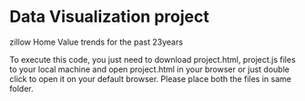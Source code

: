 # Data Visualization project
zillow Home Value trends for the past 23years

To execute this code, you just need to download project.html, project.js files to your local machine and open project.html in your browser or just double click to open it on your default browser. Please place both the files in same folder.
